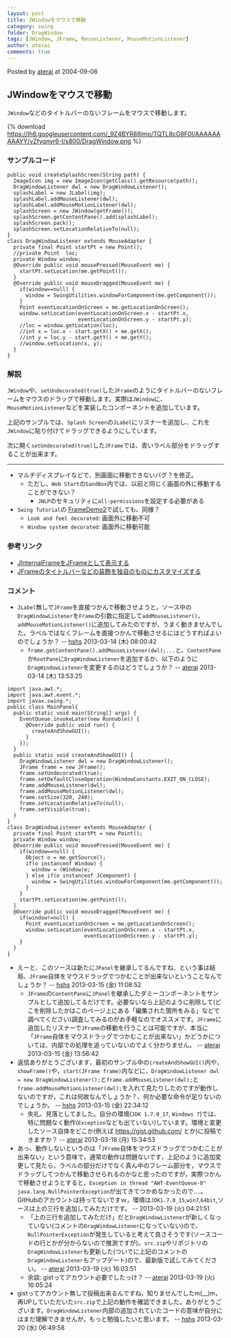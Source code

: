```yaml
---
layout: post
title: JWindowをマウスで移動
category: swing
folder: DragWindow
tags: [JWindow, JFrame, MouseListener, MouseMotionListener]
author: aterai
comments: true
---
```


Posted by [aterai](http://terai.xrea.jp/aterai.html) at 2004-09-06

## JWindowをマウスで移動
`JWindow`などのタイトルバーのないフレームをマウスで移動します。

{% download https://lh6.googleusercontent.com/_9Z4BYR88imo/TQTL8cG8F0I/AAAAAAAAAYY/vZfyqnyr6-I/s800/DragWindow.png %}

### サンプルコード
<pre class="prettyprint"><code>public void createSplashScreen(String path) {
  ImageIcon img = new ImageIcon(getClass().getResource(path));
  DragWindowListener dwl = new DragWindowListener();
  splashLabel = new JLabel(img);
  splashLabel.addMouseListener(dwl);
  splashLabel.addMouseMotionListener(dwl);
  splashScreen = new JWindow(getFrame());
  splashScreen.getContentPane().add(splashLabel);
  splashScreen.pack();
  splashScreen.setLocationRelativeTo(null);
}
class DragWindowListener extends MouseAdapter {
  private final Point startPt = new Point();
  //private Point  loc;
  private Window window;
  @Override public void mousePressed(MouseEvent me) {
    startPt.setLocation(me.getPoint());
  }
  @Override public void mouseDragged(MouseEvent me) {
    if(window==null) {
      window = SwingUtilities.windowForComponent(me.getComponent());
    }
    Point eventLocationOnScreen = me.getLocationOnScreen();
    window.setLocation(eventLocationOnScreen.x - startPt.x,
                       eventLocationOnScreen.y - startPt.y);
    //loc = window.getLocation(loc);
    //int x = loc.x - start.getX() + me.getX();
    //int y = loc.y - start.getY() + me.getY();
    //window.setLocation(x, y);
  }
}
</code></pre>

### 解説
`JWindow`や、`setUndecorated(true)`した`JFrame`のようにタイトルバーのないフレームをマウスのドラッグで移動します。実際は`JWindow`に、`MouseMotionListener`などを実装したコンポーネントを追加しています。

上記のサンプルでは、`Splash Screen`の`JLabel`にリスナーを追加し、これを`JWindow`に貼り付けてドラッグできるようにしています。

次に開く`setUndecorated(true)`した`JFrame`では、青いラベル部分をドラッグすることが出来ます。

- - - -
- マルチディスプレイなどで、別画面に移動できないバグ？を修正。
    - ただし、`Web Start`の`SandBox`内では、以前と同じく画面の外に移動することができない？
        - `JNLP`のセキュリティに`all-permissions`を設定する必要がある
- `Swing Tutorial`の [FrameDemo2](http://docs.oracle.com/javase/tutorial/uiswing/examples/components/index.html#FrameDemo2)で試しても、同様？
    - `Look and feel decorated`: 画面外に移動不可
    - `Window system decorated`: 画面外に移動可能

<!-- dummy comment line for breaking list -->

### 参考リンク
- [JInternalFrameをJFrameとして表示する](http://terai.xrea.jp/Swing/InternalFrameTitleBar.html)
- [JFrameのタイトルバーなどの装飾を独自のものにカスタマイズする](http://terai.xrea.jp/Swing/CustomDecoratedFrame.html)

<!-- dummy comment line for breaking list -->

### コメント
- `JLabel`無しで`JFrame`を直接つかんで移動させようと，ソース中の`DragWindowListener`を`Frame`の引数に指定して`addMouseListener()`，`addMouseMotionListener()`に追加してみたのですが，うまく動きませんでした。ラベルではなくフレームを直接つかんで移動させるにはどうすればよいのでしょうか？ -- [hshs](http://terai.xrea.jp/hshs.html) 2013-03-14 (木) 08:00:42
    - `frame.getContentPane().addMouseListener(dwl);...`と、`ContentPane`か`RootPane`に`DragWindowListener`を追加するか、以下のように`DragWindowListener`を変更するのはどうでしょうか？ -- [aterai](http://terai.xrea.jp/aterai.html) 2013-03-14 (木) 13:53:25

<!-- dummy comment line for breaking list -->

<pre class="prettyprint"><code>import java.awt.*;
import java.awt.event.*;
import javax.swing.*;
public class MainPanel{
  public static void main(String[] args) {
    EventQueue.invokeLater(new Runnable() {
      @Override public void run() {
        createAndShowGUI();
      }
    });
  }
  public static void createAndShowGUI() {
    DragWindowListener dwl = new DragWindowListener();
    JFrame frame = new JFrame();
    frame.setUndecorated(true);
    frame.setDefaultCloseOperation(WindowConstants.EXIT_ON_CLOSE);
    frame.addMouseListener(dwl);
    frame.addMouseMotionListener(dwl);
    frame.setSize(320, 240);
    frame.setLocationRelativeTo(null);
    frame.setVisible(true);
  }
}
class DragWindowListener extends MouseAdapter {
  private final Point startPt = new Point();
  private Window window;
  @Override public void mousePressed(MouseEvent me) {
    if(window==null) {
      Object o = me.getSource();
      if(o instanceof Window) {
        window = (Window)o;
      } else if(o instanceof JComponent) {
        window = SwingUtilities.windowForComponent(me.getComponent());
      }
    }
    startPt.setLocation(me.getPoint());
  }
  @Override public void mouseDragged(MouseEvent me) {
    if(window!=null) {
      Point eventLocationOnScreen = me.getLocationOnScreen();
      window.setLocation(eventLocationOnScreen.x - startPt.x,
                         eventLocationOnScreen.y - startPt.y);
    }
  }
}
</code></pre>
- えーと、このソースは新たに`JPanel`を継承してるんですね、という事は結局、`JFrame`自体をマウスドラッグでつかむことが出来ないということなんでしょうか？ -- [hshs](http://terai.xrea.jp/hshs.html) 2013-03-15 (金) 11:08:52
    - `JFrame`の`ContentPane`に`JPanel`を継承したダミーコンポーネントをサンプルとして追加してるだけです。必要ないなら上記のように削除して(どこを削除したかはこのページ上にある「編集された箇所をみる」などで調べてください)調査してみるのがお手軽なのでオススメです。`JFrame`に追加したリスナーで`JFrame`の移動を行うことは可能ですが、本当に「`JFrame`自体をマウスドラッグでつかむことが出来ない」かどうかについては、内部での処理を追っていないのでよく分かりません。 -- [aterai](http://terai.xrea.jp/aterai.html) 2013-03-15 (金) 13:56:42
- 返信ありがとうございます，最初のサンプル中の`createAndShowGUI()`内や，`showFrame()`や，`start(JFrame frame)`内などに，`DragWindowListener dwl = new DragWindowListener();`と`frame.addMouseListener(dwl);`と`frame.addMouseMotionListener(dwl);`を入れて見たりしたのですが動作しないのですが，これは何故なんでしょうか？、何か必要な命令が足りないのでしょうか。 -- [hshs](http://terai.xrea.jp/hshs.html) 2013-03-15 (金) 22:34:12
    - 失礼、見落としてました。自分の環境(`JDK 1.7.0_17`, `Windows 7`)では、特に問題なく動作(`Exception`なども出ていない)しています。環境と変更したソース自体をどこか(例えば https://gist.github.com/ とか)に投稿できますか？ -- [aterai](http://terai.xrea.jp/aterai.html) 2013-03-18 (月) 15:34:53
- あっ、動作しないというのは「`JFrame`自体をマウスドラッグでつかむことが出来ない」という意味で，通常の動作は問題ないです，上記のように追加変更して見たら，ラベルの部分だけでなく真ん中のフレーム部分を，マウスでドラッグしてつかんで移動させられるのかなと思ったのですが，実際つかんで移動させようとすると，`Exception in thread "AWT-EventQueue-0" java.lang.NullPointerException`が出てきてつかめなかったので....。GitHubのアカウントは持ってないですｗ，環境は`JDK1.7.0_15`,`win7`,`64bit`,ソースは上の三行を追加してみただけです。 --  2013-03-19 (火) 04:21:51
    - 「上の三行を追加してみただけ」だと`DragWindowListener`が新しくなっていない(コメントの`DragWindowListener`になっていない)ので、`NullPointerException`が発生していると考えて良さそうです(ソースコードの行とかが分からないので推測ですが)。`src.zip`やリポジトリの`DragWindowListener`も更新した(ついでに上記のコメントの`DragWindowListener`もアップデート)ので、最新版で試してみてください。 -- [aterai](http://terai.xrea.jp/aterai.html) 2013-03-19 (火) 16:03:51
    - 余談: gistってアカウント必要でしたっけ？ -- [aterai](http://terai.xrea.jp/aterai.html) 2013-03-19 (火) 16:05:24
- gistってアカウント無しで投稿出来るんですね，知りませんでしたm(__)m，再UPしていただいた`src.zip`で上記の動作を確認できました。ありがとうございます。`DragWindowListener`内部の追加されていたコードの意味が自分にはまだ理解できませんが，もっと勉強したいと思います。 -- [hshs](http://terai.xrea.jp/hshs.html) 2013-03-20 (水) 06:49:58

<!-- dummy comment line for breaking list -->

